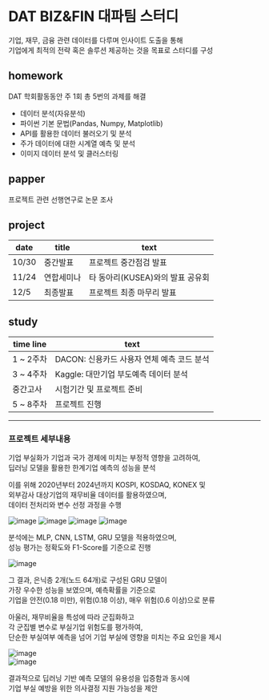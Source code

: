 # DAT BIZ&amp;FIN 대파팀 스터디    

기업, 재무, 금융 관련 데이터를 다루며 인사이트 도출을 통해  
기업에게 최적의 전략 혹은 솔루션 제공하는 것을 목표로 스터디를 구성    

## homework      
DAT 학회활동동안 주 1회 총 5번의 과제를 해결      
- 데이터 분석(자유분석)    
- 파이썬 기본 문법(Pandas, Numpy, Matplotlib)      
- API를 활용한 데이터 불러오기 및 분석     
- 주가 데이터에 대한 시계열 예측 및 분석      
- 이미지 데이터 분석 및 클러스터링    
  
## papper        
프로젝트 관련 선행연구로 논문 조사        
  
## project  

| date | title | text  |    
|-----------|------------|------------|      
| 10/30 | 중간발표 | 프로젝트 중간점검 발표 |     
| 11/24 | 연합세미나 | 타 동아리(KUSEA)와의 발표 공유회 |     
| 12/5 | 최종발표 | 프로젝트 최종 마무리 발표  |       
   
## study         
| time line | text  |    
|-----------|------------|    
| 1 ~ 2주차 | DACON: 신용카드 사용자 연체 예측 코드 분석 |     
| 3 ~ 4주차 | Kaggle: 대만기업 부도예측 데이터 분석 |     
| 중간고사  | 시험기간 및 프로젝트 준비 |  
| 5 ~ 8주차 | 프로젝트 진행 |  

---
      
### 프로젝트 세부내용  

기업 부실화가 기업과 국가 경제에 미치는 부정적 영향을 고려하여,    
딥러닝 모델을 활용한 한계기업 예측의 성능을 분석    
 
이를 위해 2020년부터 2024년까지 KOSPI, KOSDAQ, KONEX 및    
외부감사 대상기업의 재무비율 데이터를 활용하였으며,    
데이터 전처리와 변수 선정 과정을 수행   

![image](https://github.com/user-attachments/assets/256fb826-de6d-46fc-a16b-760cb1031ff2)
![image](https://github.com/user-attachments/assets/5317d7a9-9b9c-4641-bdca-2126a9db7f5d)
![image](https://github.com/user-attachments/assets/c4a0a215-62c6-4393-a3cf-28048fb031dc)
![image](https://github.com/user-attachments/assets/d47cbaaf-95ee-4472-b2f2-3e824eeca966)

분석에는 MLP, CNN, LSTM, GRU 모델을 적용하였으며,    
성능 평가는 정확도와 F1-Score를 기준으로 진행    

![image](https://github.com/user-attachments/assets/7aa12800-87ee-42ba-beea-3819fcfc8a36)

그 결과, 은닉층 2개(노드 64개)로 구성된 GRU 모델이      
가장 우수한 성능을 보였으며, 예측확률을 기준으로    
기업을 안전(0.18 미만), 위험(0.18 이상), 매우 위험(0.6 이상)으로 분류    

아울러, 재무비율을 특성에 따라 군집화하고      
각 군집별 변수로 부실기업 위험도를 평가하여,      
단순한 부실여부 예측을 넘어 기업 부실에 영향을 미치는 주요 요인을 제시       

![image](https://github.com/user-attachments/assets/ea90d5d7-bfbb-4a8e-9ade-0ae1a69136a9)  
![image](https://github.com/user-attachments/assets/76f3d4b3-d009-4e45-ba59-2ca3923c1a3b) 

결과적으로 딥러닝 기반 예측 모델의 유용성을 입증함과 동시에    
기업 부실 예방을 위한 의사결정 지원 가능성을 제안       



 

